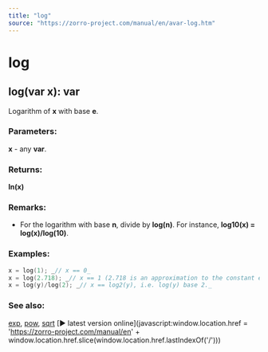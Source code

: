 ```yaml
---
title: "log"
source: "https://zorro-project.com/manual/en/avar-log.htm"
---
```


# log

## log(var x): var

Logarithm of **x** with base **e**.

### Parameters:

**x** - any **var**.

### Returns:

**ln(x)**

### Remarks:

*   For the logarithm with base **n**, divide by **log(n)**. For instance, **log****10****(x) = log(x)/log(10)**.

### Examples:

```c
x = log(1); _// x == 0_ 
x = log(2.718); _// x == 1 (2.718 is an approximation to the constant e)_.
x = log(y)/log(2); _// x == log2(y), i.e. log(y) base 2._
```

### See also:

[exp](avar-exp.md), [pow](avar-pow.md), [sqrt](avar-sqrt.md) [► latest version online](javascript:window.location.href = 'https://zorro-project.com/manual/en' + window.location.href.slice\(window.location.href.lastIndexOf\('/'\)\))